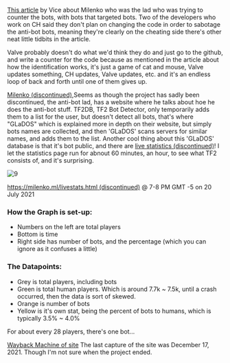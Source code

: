 
[This article](https://www.vice.com/en/article/n7w87d/meet-the-guy-fixing-team-fortress-2s-bot-problemwith-more-bots) by Vice about Milenko who was the lad who was trying to counter the bots, with bots that targeted bots. Two of the developers who work on CH said they don't plan on changing the code in order to sabotage the anti-bot bots, meaning they're clearly on the cheating side there's other neat little tidbits in the article. 

Valve probably doesn't do what we'd think they do and just go to the github, and write a counter for the code because as mentioned in the article about how the identification works, it's just a game of cat and mouse, Valve updates something, CH updates, Valve updates, etc. and it's an endless loop of back and forth until one of them gives up.

[Milenko (discontinued)](https://milenko.ml),Seems as though the project has sadly been discontinued, the anti-bot lad, has a website where he talks about hoe he does the anti-bot stuff. TF2DB, TF2 Bot Detector, only temporarily adds them to a list for the user, but doesn't detect all bots, that's where "GLaDOS" which is explained more in depth on their website, but simply bots names are collected, and then 'GLaDOS' scans servers for similar names, and adds them to the list. 
Another cool thing about this 'GLaDOS' database is that it's bot public, and there are [live statistics (discontinued)](https://milenko.ml/livestats.html)! I let the statistics page run for abnout 60 minutes, an hour, to see what TF2 consists of, and it's surprising. 

![9](https://user-images.githubusercontent.com/42129397/127078777-415fb6f8-877f-4253-8bdf-7d705af30792.png)

[https://milenko.ml/livestats.html (discontinued)](https://milenko.ml/livestats.html)  @ 7-8 PM GMT -5 on 20 July 2021

### How the Graph is set-up:
* Numbers on the left are total players
* Bottom is time
* Right side has number of bots, and the percentage (which you can ignore as it confuses a little)

### The Datapoints:
* Grey is total players, including bots
* Green is total human players. Which is around 7.7k ~ 7.5k, until a crash occurred, then the data is sort of skewed. 
* Orange is number of bots
* Yellow is it's own stat, being the percent of bots to humans, which is typically 3.5% ~ 4.0%


For about every 28 players, there's one bot...

[Wayback Machine of site](https://web.archive.org/web/*/https://milenko.ml)
The last capture of the site was December 17, 2021. Though I'm not sure when the project ended.